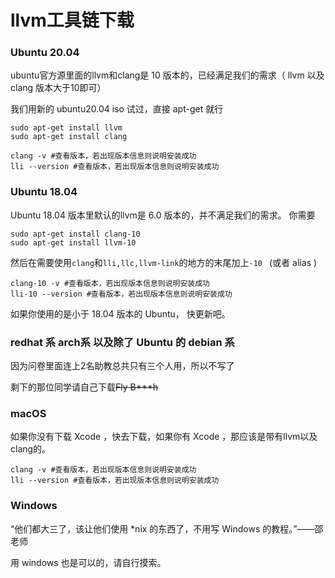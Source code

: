 # llvm工具链下载

### Ubuntu 20.04

ubuntu官方源里面的llvm和clang是 10 版本的，已经满足我们的需求（ llvm 以及 clang 版本大于10即可）

我们用新的 ubuntu20.04 iso 试过，直接 apt-get 就行

```shell
sudo apt-get install llvm
sudo apt-get install clang
```

```shell
clang -v #查看版本，若出现版本信息则说明安装成功
lli --version #查看版本，若出现版本信息则说明安装成功 
```

### Ubuntu 18.04

Ubuntu 18.04 版本里默认的llvm是 6.0 版本的，并不满足我们的需求。 你需要

```shell
sudo apt-get install clang-10
sudo apt-get install llvm-10
```

然后在需要使用`clang`和`lli,llc,llvm-link`的地方的末尾加上`-10 ` (或者 alias )

```shell
clang-10 -v #查看版本，若出现版本信息则说明安装成功
lli-10 --version #查看版本，若出现版本信息则说明安装成功 
```

如果你使用的是小于 18.04 版本的 Ubuntu， 快更新吧。

### redhat 系 arch系 以及除了 Ubuntu 的 debian 系

因为问卷里面连上2名助教总共只有三个人用，所以不写了

剩下的那位同学请自己下载~~Fly B***h~~ 

### macOS

如果你没有下载 Xcode ，快去下载，如果你有 Xcode ，那应该是带有llvm以及clang的。

```shell
clang -v #查看版本，若出现版本信息则说明安装成功
lli --version #查看版本，若出现版本信息则说明安装成功 
```

### Windows

“他们都大三了，该让他们使用 *nix 的东西了，不用写 Windows 的教程。”——邵老师

用 windows 也是可以的，请自行摸索。
